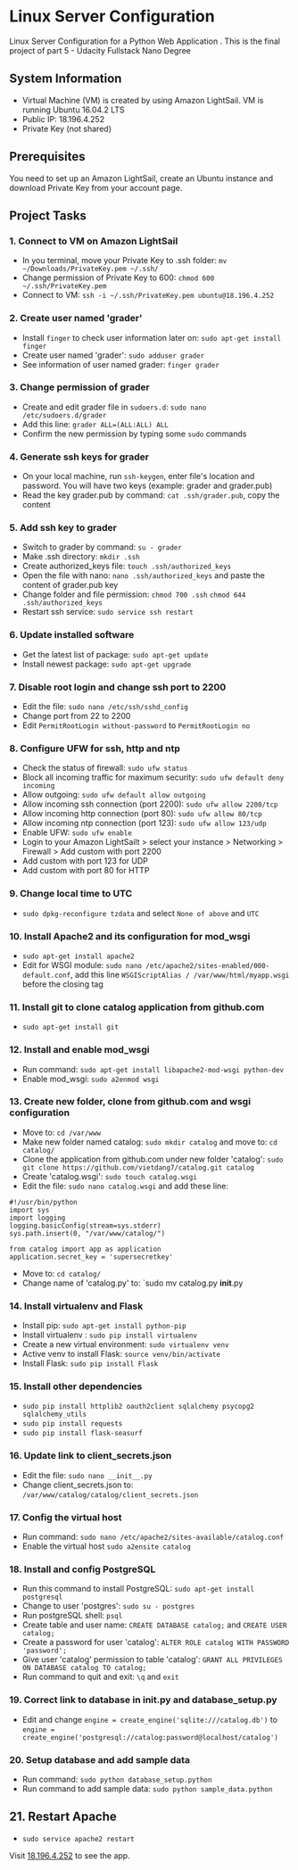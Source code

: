 # Linux Server Configuration 
Linux Server Configuration for a Python Web Application . This is the final project of part 5 -  Udacity Fullstack Nano Degree

## System Information
- Virtual Machine (VM) is created by using Amazon LightSail. VM is running Ubuntu 16.04.2 LTS
- Public IP: 18.196.4.252
- Private Key (not shared)

## Prerequisites
You need to set up an Amazon LightSail, create an Ubuntu instance and download Private Key from your account page.

## Project Tasks
### 1. Connect to VM on Amazon LightSail
- In you terminal, move your Private Key to .ssh folder: 
`mv ~/Downloads/PrivateKey.pem ~/.ssh/`
- Change permission of Private Key to 600: 
`chmod 600 ~/.ssh/PrivateKey.pem`
- Connect to VM: `ssh -i ~/.ssh/PrivateKey.pem ubuntu@18.196.4.252`

### 2. Create user named 'grader'
- Install `finger` to check user information later on: `sudo apt-get install finger`
- Create user named 'grader': `sudo adduser grader`
- See information of user named grader: `finger grader`

### 3. Change permission of grader
- Create and edit grader file in `sudoers.d`: `sudo nano /etc/sudoers.d/grader`
- Add this line: `grader ALL=(ALL:ALL) ALL`
- Confirm the new permission by typing some `sudo` commands

### 4. Generate ssh keys for grader
- On your local machine, run `ssh-keygen`, enter file's location and password. You will have two keys (example: grader and grader.pub)
- Read the key grader.pub by command: `cat .ssh/grader.pub`, copy the content

### 5. Add ssh key to grader
- Switch to grader by command: `su - grader`
- Make .ssh directory: `mkdir .ssh`
- Create authorized_keys file: `touch .ssh/authorized_keys`
- Open the file with nano: `nano .ssh/authorized_keys` and paste the content of grader.pub key
- Change folder and file permission: `chmod 700 .ssh` `chmod 644 .ssh/authorized_keys`
- Restart ssh service: `sudo service ssh restart`

### 6. Update installed software
- Get the latest list of package: `sudo apt-get update`
- Install newest package: `sudo apt-get upgrade`

### 7. Disable root login and change ssh port to 2200
- Edit the file: `sudo nano /etc/ssh/sshd_config`
- Change port from 22 to 2200
- Edit `PermitRootLogin without-password` to `PermitRootLogin no`

### 8. Configure UFW for ssh, http and ntp
- Check the status of firewall: `sudo ufw status`
- Block all incoming traffic for maximum security: `sudo ufw default deny incoming`
- Allow outgoing: `sudo ufw default allow outgoing`
- Allow incoming ssh connection (port 2200): `sudo ufw allow 2200/tcp`
- Allow incoming http connection (port 80): `sudo ufw allow 80/tcp`
- Allow incoming ntp connection (port 123): `sudo ufw allow 123/udp`
- Enable UFW: `sudo ufw enable`
- Login to your Amazon LightSailt > select your instance > Networking > Firewall > Add custom with port 2200 
- Add custom with port 123 for UDP
- Add custom with port 80 for HTTP

### 9. Change local time to UTC
- `sudo dpkg-reconfigure tzdata` and select `None of above` and `UTC`

### 10. Install Apache2 and its configuration for mod_wsgi
- `sudo apt-get install apache2`
- Edit for WSGI module: `sudo nano /etc/apache2/sites-enabled/000-default.conf`, add this line `WSGIScriptAlias / /var/www/html/myapp.wsgi` before the closing tag </VirtualHost>

### 11. Install git to clone catalog application from github.com
- `sudo apt-get install git`

### 12. Install and enable mod_wsgi
- Run command: `sudo apt-get install libapache2-mod-wsgi python-dev`
- Enable mod_wsgi: `sudo a2enmod wsgi`

### 13. Create new folder, clone from github.com and wsgi configuration
- Move to: `cd /var/www`
- Make new folder named catalog: `sudo mkdir catalog` and move to: `cd catalog/`
- Clone the application from github.com under new folder 'catalog': `sudo git clone https://github.com/vietdang7/catalog.git catalog`
- Create 'catalog.wsgi': `sudo touch catalog.wsgi`
- Edit the file: `sudo nano catalog.wsgi` and add these line: 
```
#!/usr/bin/python
import sys
import logging
logging.basicConfig(stream=sys.stderr)
sys.path.insert(0, "/var/www/catalog/")

from catalog import app as application
application.secret_key = 'supersecretkey'
```
- Move to: `cd catalog/`
- Change name of 'catalog.py' to: `sudo mv catalog.py __init__.py


### 14. Install virtualenv and Flask
- Install pip: `sudo apt-get install python-pip`
- Install virtualenv : `sudo pip install virtualenv`
- Create a new virtual environment: `sudo virtualenv venv`
- Active venv to install Flask: `source venv/bin/activate`
- Install Flask: `sudo pip install Flask`

### 15. Install other dependencies
- `sudo pip install httplib2 oauth2client sqlalchemy psycopg2 sqlalchemy_utils`
- `sudo pip install requests`
- `sudo pip install flask-seasurf`

### 16. Update link to client_secrets.json
- Edit the file: `sudo nano __init__.py`
- Change client_secrets.json to: `/var/www/catalog/catalog/client_secrets.json`

### 17. Config the virtual host
- Run command: `sudo nano /etc/apache2/sites-available/catalog.conf`
- Enable the virtual host `sudo a2ensite catalog`

### 18. Install and config PostgreSQL
- Run this command to install PostgreSQL: `sudo apt-get install postgresql`
- Change to user 'postgres': `sudo su - postgres`
- Run postgreSQL shell: `psql`
- Create table and user name: `CREATE DATABASE catalog;` and `CREATE USER catalog;`
- Create a password for user 'catalog': `ALTER ROLE catalog WITH PASSWORD 'password';`
- Give user 'catalog' permission to table 'catalog': `GRANT ALL PRIVILEGES ON DATABASE catalog TO catalog;`
- Run command to quit and exit: `\q` and `exit`

### 19. Correct link to database in __init__.py and database_setup.py
- Edit and change `engine = create_engine('sqlite:///catalog.db')` to `engine = create_engine('postgresql://catalog:password@localhost/catalog')`

### 20. Setup database and add sample data
- Run command: `sudo python database_setup.python`
- Run command to add sample data: `sudo python sample_data.python`

## 21. Restart Apache
- `sudo service apache2 restart`

Visit [18.196.4.252](http://18.196.4.252) to see the app.
